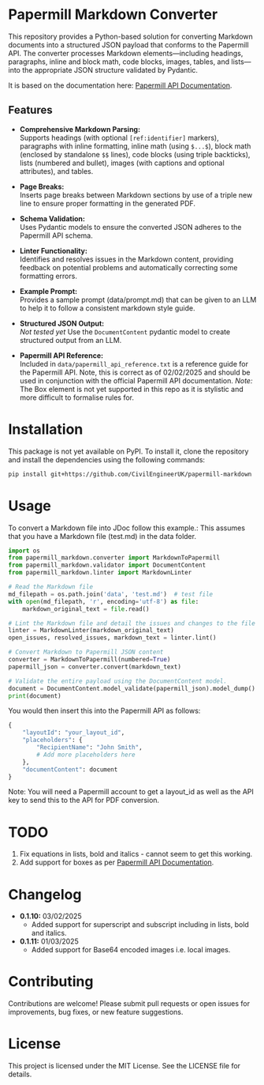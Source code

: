 # Papermill Markdown Converter

This repository provides a Python-based solution for converting Markdown documents into a structured JSON payload that conforms to the Papermill API. The converter processes Markdown elements—including headings, paragraphs, inline and block math, code blocks, images, tables, and lists—into the appropriate JSON structure validated by Pydantic.

It is based on the documentation here: [Papermill API Documentation](https://docs.papermill.io/).

## Features

- **Comprehensive Markdown Parsing:**  
  Supports headings (with optional `[ref:identifier]` markers), paragraphs with inline formatting, inline math (using `$...$`), block math (enclosed by standalone `$$` lines), code blocks (using triple backticks), lists (numbered and bullet), images (with captions and optional attributes), and tables.
  
- **Page Breaks:**  
  Inserts page breaks between Markdown sections by use of a triple new line to ensure proper formatting in the generated PDF.

- **Schema Validation:**  
  Uses Pydantic models to ensure the converted JSON adheres to the Papermill API schema.

- **Linter Functionality:**  
  Identifies and resolves issues in the Markdown content, providing feedback on potential problems and automatically correcting some formatting errors.

- **Example Prompt:**  
  Provides a sample prompt (data/prompt.md) that can be given to an LLM to help it to follow a consistent markdown style guide.

- **Structured JSON Output:**  
  *Not tested yet* Use the `DocumentContent` pydantic model to create structured output from an LLM.

- **Papermill API Reference:**  
  Included in `data/papermill_api_reference.txt` is a reference guide for the Papermill API. Note, this is correct as of 02/02/2025 and should be used in conjunction with the official Papermill API documentation.
  *Note:* The Box element is not yet supported in this repo as it is stylistic and more difficult to formalise rules for.

# Installation 

This package is not yet available on PyPI. To install it, clone the repository and install the dependencies using the following commands:

```bash
pip install git+https://github.com/CivilEngineerUK/papermill-markdown
````

# Usage

To convert a Markdown file into JDoc follow this example.:
This assumes that you have a Markdown file (test.md) in the data folder.

```python
import os
from papermill_markdown.converter import MarkdownToPapermill
from papermill_markdown.validator import DocumentContent
from papermill_markdown.linter import MarkdownLinter

# Read the Markdown file
md_filepath = os.path.join('data', 'test.md')  # test file
with open(md_filepath, 'r', encoding='utf-8') as file:
    markdown_original_text = file.read()

# Lint the Markdown file and detail the issues and changes to the file
linter = MarkdownLinter(markdown_original_text)
open_issues, resolved_issues, markdown_text = linter.lint()

# Convert Markdown to Papermill JSON content
converter = MarkdownToPapermill(numbered=True)
papermill_json = converter.convert(markdown_text)

# Validate the entire payload using the DocumentContent model.
document = DocumentContent.model_validate(papermill_json).model_dump()
print(document)
```

You would then insert this into the Papermill API as follows:

```python
{
    "layoutId": "your_layout_id",
    "placeholders": {
        "RecipientName": "John Smith",
        # Add more placeholders here
    },
    "documentContent": document
}
```

Note: You will need a Papermill account to get a layout_id as well as the API key to send this to the API for PDF conversion.

# TODO

1. Fix equations in lists, bold and italics - cannot seem to get this working.
2. Add support for boxes as per [Papermill API Documentation](https://docs.papermill.io/).

# Changelog

- **0.1.10:** 03/02/2025
  - Added support for superscript and subscript including in lists, bold and italics.
- **0.1.11:** 01/03/2025
  - Added support for Base64 encoded images i.e. local images.

# Contributing

Contributions are welcome! Please submit pull requests or open issues for improvements, bug fixes, or new feature suggestions.

# License

This project is licensed under the MIT License. See the LICENSE file for details.